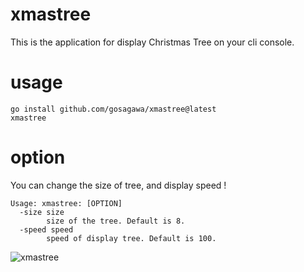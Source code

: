 # xmastree
This is the application for display Christmas Tree on your cli console.

# usage

```
go install github.com/gosagawa/xmastree@latest
xmastree
```

# option

You can change the size of tree, and display speed !

```
Usage: xmastree: [OPTION]
  -size size
    	size of the tree. Default is 8.
  -speed speed
    	speed of display tree. Default is 100.
```

![xmastree](https://user-images.githubusercontent.com/11145035/50403044-dd648f80-07de-11e9-9f7c-0e14f8eb10bf.gif)
